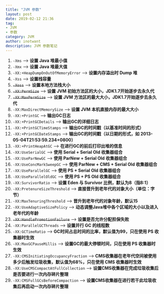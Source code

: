 ```yaml
---
title: "JVM 参数"
layout: post
date: 2019-02-12 21:36
tag:
- JVM
- 参数
category: JVM
author: inotwant
description: JVM 参数笔记
---
```


1. `-Xms`	--> **设置 Java 堆最小值**
2. `-Xmx`	--> **设置 Java 堆最大值**
3. `-XX:+HeapDumpOnOutOfMemoryError`	--> **设置内存溢出时 Dump 堆**
4. `-Xss`	--> **设置栈容量**
5. ~~`-Xoss`~~	--> **设置本地方法栈大小**
6. ~~`-XX:PermSize`~~	--> **设置 JVM 初始方法区的大小，JDK1.7开始逐步去永久代**
7. ~~`-XX:MaxPermSize`~~	--> **设置 JVM 方法区的最大大小，JDK1.7开始逐步去永久代**
8. `-XX:MaxDirectMemorySize`	--> **设置 JVM 本机直接内存的最大大小**
9. `-XX:+PrintGC` --> **输出GC日志**
10. `-XX:+PrintGCDetails` --> **输出GC的详细日志**
11. `-XX:+PrintGCTimeStamps` --> **输出GC的时间戳（以基准时间的形式）**
12. `-XX:+PrintGCDateStamps` --> **输出GC的时间戳（以日期的形式，如 2013-05-04T21:53:59.234+0800）**
13. `-XX:+PrintHeapAtGC` --> **在进行GC的前后打印出堆的信息**
14. `-XX:UseSerialGC` --> **使用 Serial + Serial Old 收集器组合**
15. `-XX:UseParNewGC` --> **使用 ParNew + Serial Old 收集器组合**
16. `-XX:UseConcMarkSweepGC` --> **使用 ParNew + CMS + Serial Old 收集器组合**
17. `-XX:UseParallelGC` --> **使用 PS + Serial Old 收集器组合**
18. `-XX:UseParallelOldGC` --> **使用 PS + PS Old 收集器组合**
19. `-XX:SurvivorRatio` --> **设置 Eden 与 Survivor 比例，默认为8（指8:1）**
20. `-XX:PretenureSizeThreshold` --> **直接晋升到老年代的对象大小（单位：字节）**
21. `-XX:MaxTenuringThreshold` --> **晋升到老年代的对象年龄，默认15**
22. `-XX:UseAdaptiveSizePolicy` --> **动态调整Java堆中各个区域的大小以及进入老年代的年龄**
23. ~~`-XX:HandlePromotionFailure`~~ --> **设置是否允许分配担保失败**
24. `-XX:ParallelGCThreads` --> **设置并行 GC 的线程数**
25. `-XX:GCTimeRatio` --> **GC时间占总时间的比率，默认值为99，只在使用 PS 收集器时生效**
26. `-XX:MaxGCPauseMillis` --> **设置GC的最大停顿时间，只在使用 PS 收集器时生效**
27. `-XX:CMSInitiatingOccupancyFraction` --> **CMS收集器在老年代空间被使用多少后触发垃圾收集，默认值为68%，只在使用 CMS 收集器时生效**
28. `-XX:UseCMSCompactAtFullCollection` --> **设置CMS收集器在完成垃圾收集后是否要进行一次内存碎片整理**
29. `-XX:CMSFullGCsBeforeCompaction` --> **设置CMS收集器在进行若干此垃圾收集后再启动一次内存碎片整理**
